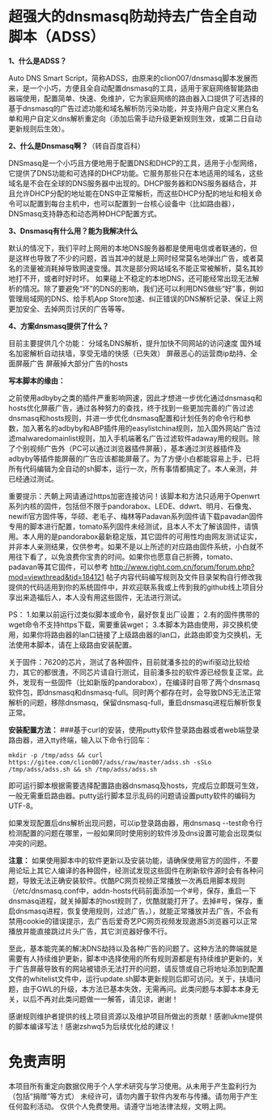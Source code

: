 # 超强大的dnsmasq防劫持去广告全自动脚本（ADSS）

**1、什么是ADSS？**

Auto DNS Smart Script，简称ADSS，由原来的clion007/dnsmasq脚本发展而来，是一个小巧，方便且全自动配置dnsmasq的工具，适用于家庭网络智能路由器端使用，配置简单、快速、免维护，它为家庭网络的路由器入口提供了可选择的基于dnsmasq的广告过滤功能和域名解析防污染功能，并支持用户自定义黑白名单和用户自定义dns解析重定向（添加后需手动升级更新规则生效，或第二日自动更新规则后生效）。

**2、什么是Dnsmasq啊？**（转自百度百科）

DNSmasq是一个小巧且方便地用于配置DNS和DHCP的工具，适用于小型网络，它提供了DNS功能和可选择的DHCP功能。它服务那些只在本地适用的域名，这些域名是不会在全球的DNS服务器中出现的。DHCP服务器和DNS服务器结合，并且允许DHCP分配的地址能在DNS中正常解析，而这些DHCP分配的地址和相关命令可以配置到每台主机中，也可以配置到一台核心设备中（比如路由器），DNSmasq支持静态和动态两种DHCP配置方式。

**3、Dnsmasq有什么用？能为我解决什么**

默认的情况下，我们平时上网用的本地DNS服务器都是使用电信或者联通的，但是这样也导致了不少的问题，首当其冲的就是上网时经常莫名地弹出广告，或者莫名的流量被消耗掉导致网速变慢。其次是部分网站域名不能正常被解析，莫名其妙地打不开，或者时好时坏。
如果碰上不稳定的本地DNS，还可能经常出现无法解析的情况。除了要避免“坏”的DNS的影响，我们还可以利用DNS做些“好”事，例如管理局域网的DNS、给手机App Store加速、纠正错误的DNS解析记录、保证上网更加安全、去掉网页讨厌的广告等等。

**4、方案dnsmasq提供了什么？**

目前主要提供几个功能：
分域名DNS解析，提升加快不同网站的访问速度
国外域名加密解析自动扶墙，享受无墙的快感（已失效）
屏蔽恶心的运营商ip劫持、全面屏蔽广告
屏蔽掉大部分广告的hosts

**写本脚本的缘由：**

之前使用adbyby之类的插件严重影响网速，因此才想进一步优化通过dnsmasq和hosts优化屏蔽广告，通过各种努力的查找，终于找到一些更加完善的广告过滤dnsmasq和hosts规则，并进一步优化dnsmasq配置和计划任务的命令行和参数，加入著名的adbyby和ABP插件用的easylistchina规则，加入国外网站广告过滤malwaredomainlist规则，加入手机端著名广告过滤软件adaway用的规则。除了个别视频广告外（PC可以通过浏览器插件屏蔽），基本通过浏览器插件及adbyby等插件能屏蔽的广告应该都能屏蔽了。为了方便小白都能容易上手，已将所有代码编辑为全自动的sh脚本，运行一次，所有事情都搞定了。本人亲测，并已经通过测试。

重要提示：兲朝上网请通过https加密连接访问！该脚本和方法只适用于Openwrt系列内核的固件，包括但不限于pandorabox、LEDE、ddwrt、明月、石像鬼、newifi官方固件等，华硕、老毛子、梅林等Padavan系列固件请下载pavadan固件专用的脚本进行配置，tomato系列固件未经测试，且本人不太了解该固件，请慎用。本人用的是pandorabox最新稳定版，其它固件的可用性均由网友测试证实，并非本人亲测结果，仅供参考。如果不是以上所述的对应路由固件系统，小白就不用往下看了，以免浪费你宝贵的时间。如果你也愿意自己折腾，tomato、padavan等其它固件，可以参考 http://www.right.com.cn/forum/forum.php?mod=viewthread&tid=184121 帖子内容代码编写规则及文件目录架构自行修改我提供的代码适用到你的系统固件中，并欢迎联系我或上传到我的github线上项目分享出来造福后人，本人没有用这些固件，无法进行测试。

PS：
1.如果以前运行过类似脚本或命令，最好恢复出厂设置；
2.有的固件携带的wget命令不支持https下载，需要重装wget；
3.本脚本为路由使用，非交换机使用，如果你将路由器的lan口链接了上级路由器的lan口，此路由即变为交换机，无法使用本脚本，请在上级路由安装配置。

关于固件：7620的芯片，测试了各种固件，目前就潘多拉的的wifi驱动比较给力，其它的都很渣，不同芯片请自行测试，目前潘多拉的软件源已经恢复正常。此外，发现有一些固件（比如新版的pandorabox），在编译时自带了两个dnsmasq软件包，即dnsmasq和dnsmasq-full。同时两个都存在时，会导致DNS无法正常解析的问题，移除dnsmasq，保留dnsmasq-full，重启dnsmasq进程后解析恢复正常。

**安装配置方法：**
###基于curl的安装，使用putty软件登录路由器或者web端登录路由器，进入tty终端，输入以下命令行回车：
```
mkdir -p /tmp/adss && curl https://gitee.com/clion007/adss/raw/master/adss.sh -sSLo /tmp/adss/adss.sh && sh /tmp/adss/adss.sh
```
即可运行脚本根据需要选择配置路由器dnsmasq及hosts，完成后立即既可生效，一般无需重启路由器。putty运行脚本显示乱码的问题请设置putty软件的编码为UTF-8。

如果发现配置后dns解析出现问题，可以ip登录路由器，用dnsmasq --test命令行检测配置的问题在哪里，一般如果同时使用别的软件涉及dns设置可能会出现类似冲突的问题。

**注意：**
如果使用脚本中的软件更新以及安装功能，请确保使用官方的固件，不要用论坛上其它人编译的各种固件，经测试发现这些固件在刷新软件源时会有各种问题，导致无法正确安装软件。优酷PC网页视频正常播放一次再启用脚本规则（/etc/dnsmasq.conf中，addn-hosts代码前面添加一个#号，保存，重启一下dnsmasq进程，就关掉脚本的host规则了，优酷就能打开了。去掉#号，保存，重启dnsmasq进程，恢复使用规则，过滤广告。），就能正常播放并去广告，不会有禁用cookie的错误提示，去广告后爱奇艺PC网页视频发现遨游5浏览器可以正常播放并能直接跳过片头广告，其它浏览器好像不行。

至此，基本能完美的解决DNS劫持以及各种广告的问题了。这种方法的弊端就是需要有人持续维护更新，脚本中选择使用的所有规则源都是有持续维护更新的，关于广告屏蔽导致有的网站被错杀无法打开的问题，请反馈或自己将地址添加到配置文件的whitelist文件中，运行update.sh脚本更新规则后即可访问。关于，扶墙问题，由于GWL的升级，本方法已基本失效，无需再问。此类问题与本脚本本身无关，以后不再对此类问题做一一解答，请见谅，谢谢！

感谢规则维护者提供的线上项目资源以及维护项目所做出的贡献！感谢lukme提供的脚本编译写法！感谢zshwq5为后续优化给的建议！

# 免责声明

本项目所有重定向数据仅用于个人学术研究与学习使用。从未用于产生盈利行为（包括“捐赠”等方式）
未经许可，请勿内置于软件内发布与传播。请勿用于产生任何盈利活动。
仅供个人免费使用。请遵守当地法律法规，文明上网。
